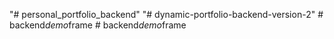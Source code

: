 "# personal_portfolio_backend" 
"# dynamic-portfolio-backend-version-2" 
#   b a c k e n d _ d e m o _ f r a m e  
 #   b a c k e n d _ d e m o _ f r a m e  
 